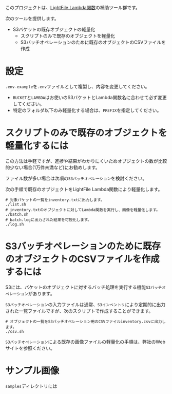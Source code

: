 このプロジェクトは、[LightFile Lambda関数](https://www.ideamans.com/lightfile/lambda/)の補助ツール群です。

次のツールを提供します。

* S3バケットの既存オブジェクトの軽量化
  * スクリプトのみで既存のオブジェクトを軽量化
  * S3バッチオペレーションのために既存のオブジェクトのCSVファイルを作成

# 設定

`.env-example`を`.env`ファイルとして複製し、内容を変更してください。

* `BUCKET`と`LAMBDA`はお使いのS3バケットとLambda関数名に合わせて必ず変更してください。
* 特定のフォルダ以下のみ軽量化する場合は、`PREFIX`を指定してください。

# スクリプトのみで既存のオブジェクトを軽量化するには

この方法は手軽ですが、進捗や結果がわかりにくいためオブジェクトの数が比較的少ない場合(1万件未満など)にお勧めします。

ファイル数が多い場合は次項の`S3バッチオペレーション`を検討ください。

次の手順で既存のオブジェクトをLightFile Lambda関数により軽量化します。

```
# 対象バケットの一覧をinventory.txtに出力します。
./list.sh
# inventory.txtのオブジェクトに対してLambda関数を実行し、画像を軽量化します。
./batch.sh
# batch.logに出力された結果を可視化します。
./log.sh
```

# S3バッチオペレーションのために既存のオブジェクトのCSVファイルを作成するには

S3には、バケットのオブジェクトに対するバッチ処理を実行する機能`S3バッチオペレーション`があります。

`S3バッチオペレーション`の入力ファイルは通常、`S3インベントリ`により定期的に出力された一覧ファイルですが、次のスクリプトで作成することができます。

```
# オブジェクトの一覧をS3バッチオペレーション用のCSVファイルinventory.csvに出力します。
./csv.sh
```

`S3バッチオペレーション`による既存の画像ファイルの軽量化の手順は、弊社のWebサイトを参照ください。

# サンプル画像

`samples`ディレクトリには